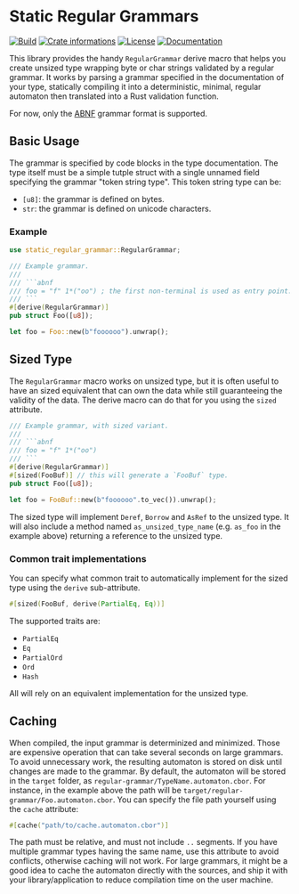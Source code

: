 # Static Regular Grammars

[![Build](https://img.shields.io/github/actions/workflow/status/timothee-haudebourg/static-regular-grammar/ci.yml?branch=main&style=flat-square)](https://github.com/timothee-haudebourg/static-regular-grammar/actions)
[![Crate informations](https://img.shields.io/crates/v/static-regular-grammar.svg?style=flat-square)](https://crates.io/crates/static-regular-grammar)
[![License](https://img.shields.io/crates/l/static-regular-grammar.svg?style=flat-square)](https://github.com/timothee-haudebourg/static-regular-grammar#license)
[![Documentation](https://img.shields.io/badge/docs-latest-blue.svg?style=flat-square)](https://docs.rs/static-regular-grammar)

<!-- cargo-rdme start -->

This library provides the handy `RegularGrammar` derive macro that helps you
create unsized type wrapping byte or char strings validated by a regular
grammar. It works by parsing a grammar specified in the documentation of
your type, statically compiling it into a deterministic, minimal, regular
automaton then translated into a Rust validation function.

For now, only the [ABNF] grammar format is supported.

[ABNF]: <https://datatracker.ietf.org/doc/html/rfc5234>

## Basic Usage

The grammar is specified by code blocks in the type documentation.
The type itself must be a simple tutple struct with a single unnamed field
specifying the grammar "token string type". This token string type can be:
- `[u8]`: the grammar is defined on bytes.
- `str`: the grammar is defined on unicode characters.

### Example

```rust
use static_regular_grammar::RegularGrammar;

/// Example grammar.
///
/// ```abnf
/// foo = "f" 1*("oo") ; the first non-terminal is used as entry point.
/// ```
#[derive(RegularGrammar)]
pub struct Foo([u8]);

let foo = Foo::new(b"foooooo").unwrap();
```

## Sized Type

The `RegularGrammar` macro works on unsized type, but it is often useful
to have an sized equivalent that can own the data while still guaranteeing
the validity of the data. The derive macro can do that for you using the
`sized` attribute.

```rust
/// Example grammar, with sized variant.
///
/// ```abnf
/// foo = "f" 1*("oo")
/// ```
#[derive(RegularGrammar)]
#[sized(FooBuf)] // this will generate a `FooBuf` type.
pub struct Foo([u8]);

let foo = FooBuf::new(b"foooooo".to_vec()).unwrap();
```

The sized type will implement `Deref`, `Borrow` and `AsRef` to the unsized
type. It will also include a method named `as_unsized_type_name` (e.g.
`as_foo` in the example above) returning a reference to the unsized type.

### Common trait implementations

You can specify what common trait to automatically implement for the sized
type using the `derive` sub-attribute.

```rust
#[sized(FooBuf, derive(PartialEq, Eq))]
```

The supported traits are:
- `PartialEq`
- `Eq`
- `PartialOrd`
- `Ord`
- `Hash`

All will rely on an equivalent implementation for the unsized type.

## Caching

When compiled, the input grammar is determinized and minimized. Those are
expensive operation that can take several seconds on large grammars.
To avoid unnecessary work, the resulting automaton is stored on disk until
changes are made to the grammar. By default, the automaton will be stored
in the `target` folder, as `regular-grammar/TypeName.automaton.cbor`. For
instance, in the example above the path will be
`target/regular-grammar/Foo.automaton.cbor`.
You can specify the file path yourself using the `cache` attribute:

```rust
#[cache("path/to/cache.automaton.cbor")]
```

The path must be relative, and must not include `..` segments.
If you have multiple grammar types having the same name, use this attribute
to avoid conflicts, otherwise caching will not work.
For large grammars, it might be a good idea to cache the automaton directly
with the sources, and ship it with your library/application to reduce
compilation time on the user machine.

<!-- cargo-rdme end -->

